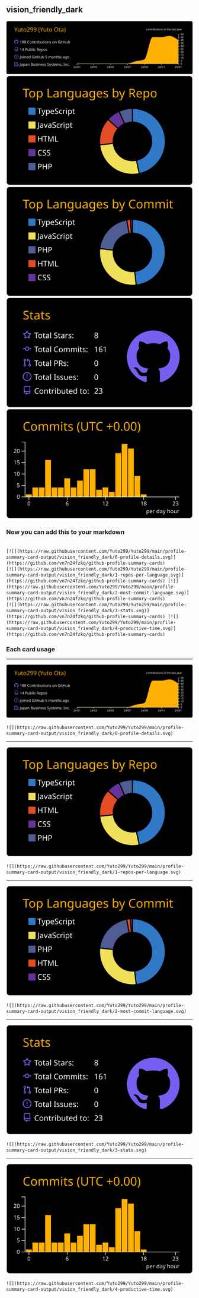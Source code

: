 ## vision_friendly_dark

[![](./0-profile-details.svg)](https://github.com/vn7n24fzkq/github-profile-summary-cards)
[![](./1-repos-per-language.svg)](https://github.com/vn7n24fzkq/github-profile-summary-cards) [![](./2-most-commit-language.svg)](https://github.com/vn7n24fzkq/github-profile-summary-cards)
[![](./3-stats.svg)](https://github.com/vn7n24fzkq/github-profile-summary-cards) [![](./4-productive-time.svg)](https://github.com/vn7n24fzkq/github-profile-summary-cards)
### Now you can add this to your markdown
```

[![](https://raw.githubusercontent.com/Yuto299/Yuto299/main/profile-summary-card-output/vision_friendly_dark/0-profile-details.svg)](https://github.com/vn7n24fzkq/github-profile-summary-cards)
[![](https://raw.githubusercontent.com/Yuto299/Yuto299/main/profile-summary-card-output/vision_friendly_dark/1-repos-per-language.svg)](https://github.com/vn7n24fzkq/github-profile-summary-cards) [![](https://raw.githubusercontent.com/Yuto299/Yuto299/main/profile-summary-card-output/vision_friendly_dark/2-most-commit-language.svg)](https://github.com/vn7n24fzkq/github-profile-summary-cards)
[![](https://raw.githubusercontent.com/Yuto299/Yuto299/main/profile-summary-card-output/vision_friendly_dark/3-stats.svg)](https://github.com/vn7n24fzkq/github-profile-summary-cards) [![](https://raw.githubusercontent.com/Yuto299/Yuto299/main/profile-summary-card-output/vision_friendly_dark/4-productive-time.svg)](https://github.com/vn7n24fzkq/github-profile-summary-cards)

```

### Each card usage
---

![](./0-profile-details.svg)

```
![](https://raw.githubusercontent.com/Yuto299/Yuto299/main/profile-summary-card-output/vision_friendly_dark/0-profile-details.svg)
```

    

---

![](./1-repos-per-language.svg)

```
![](https://raw.githubusercontent.com/Yuto299/Yuto299/main/profile-summary-card-output/vision_friendly_dark/1-repos-per-language.svg)
```

    

---

![](./2-most-commit-language.svg)

```
![](https://raw.githubusercontent.com/Yuto299/Yuto299/main/profile-summary-card-output/vision_friendly_dark/2-most-commit-language.svg)
```

    

---

![](./3-stats.svg)

```
![](https://raw.githubusercontent.com/Yuto299/Yuto299/main/profile-summary-card-output/vision_friendly_dark/3-stats.svg)
```

    

---

![](./4-productive-time.svg)

```
![](https://raw.githubusercontent.com/Yuto299/Yuto299/main/profile-summary-card-output/vision_friendly_dark/4-productive-time.svg)
```

    
